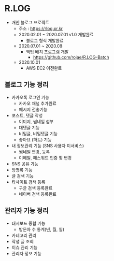 # R.LOG
- 개인 블로그 프로젝트
    - 주소 : https://rlog.or.kr
    - 2020.02.01 ~ 2020.07.01 v1.0 개발완료
        - 블로그 형식 개발완료
    - 2020.07.01 ~ 2020.08 
        - 백업 배치 프로그램 개발
            - https://github.com/rojae/R.LOG-Batch
    - 2020.10.01
        - AWS EC2 이전완료


## 블로그 기능 정리
- 카카오톡 로그인 기능
  - 카카오 채널 추가완료
  - 메시지 전송기능
- 포스트, 댓글 작성
  - 이미지, 썸네일 첨부
  - 대댓글 기능
  - 비밀글, 비밀댓글 기능
  - 좋아요 (하트) 기능
- 내 정보관리 기능 (SNS 사용자 미서비스)
    - 썸네일 변경, 등록
    - 이메일, 패스워드 인증 및 변경
- SNS 공유 기능
- 방명록 기능
- 글 검색 기능
- 타사이트 검색 등록
  - 구글 검색 등록완료
  - 네이버 검색 등록완료
    
## 관리자 기능 정리
 - 대시보드 종합 기능
   - 방문자 수 통계(년, 월, 일)
 - 카테고리 관리
 - 작성 글 조회
 - 이슈 관리 기능
 - 관리자 정보 기능


